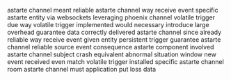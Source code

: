 astarte channel meant reliable astarte channel way receive event specific astarte entity via websockets leveraging phoenix channel volatile trigger due way volatile trigger implemented would necessary introduce large overhead guarantee data correctly delivered astarte channel since already reliable way receive event given entity persistent trigger guarantee astarte channel reliable source event consequence astarte component involved astarte channel subject crash equivalent abnormal situation window new event received even match volatile trigger installed specific astarte channel room astarte channel must application put loss data